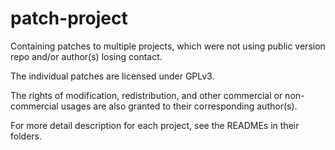 # patch-project

Containing patches to multiple projects, which were not using public version
 repo and/or author(s) losing contact.

The individual patches are licensed under GPLv3.

The rights of modification, redistribution, and other commercial or
 non-commercial usages are also granted to their corresponding author(s).

For more detail description for each project, see the READMEs in their folders.
